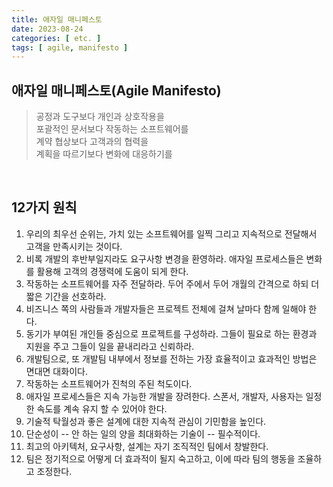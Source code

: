 ```yaml
---
title: 애자일 매니페스토
date: 2023-08-24
categories: [ etc. ]
tags: [ agile, manifesto ]
---
```


## 애자일 매니페스토(Agile Manifesto)

> 공정과 도구보다 개인과 상호작용을   
> 포괄적인 문서보다 작동하는 소프트웨어를   
> 계약 협상보다 고객과의 협력을   
> 계획을 따르기보다 변화에 대응하기를

<br>

## 12가지 원칙

1. 우리의 최우선 순위는, 가치 있는 소프트웨어를 일찍 그리고 지속적으로 전달해서 고객을 만족시키는 것이다.
2. 비록 개발의 후반부일지라도 요구사항 변경을 환영하라. 애자일 프로세스들은 변화를 활용해 고객의 경쟁력에 도움이 되게 한다.
3. 작동하는 소프트웨어를 자주 전달하라. 두어 주에서 두어 개월의 간격으로 하되 더 짧은 기간을 선호하라.
4. 비즈니스 쪽의 사람들과 개발자들은 프로젝트 전체에 걸쳐 날마다 함께 일해야 한다.
5. 동기가 부여된 개인들 중심으로 프로젝트를 구성하라. 그들이 필요로 하는 환경과 지원을 주고 그들이 일을 끝내리라고 신뢰하라.
6. 개발팀으로, 또 개발팀 내부에서 정보를 전하는 가장 효율적이고 효과적인 방법은 면대면 대화이다.
7. 작동하는 소프트웨어가 진척의 주된 척도이다.
8. 애자일 프로세스들은 지속 가능한 개발을 장려한다. 스폰서, 개발자, 사용자는 일정한 속도를 계속 유지 할 수 있어야 한다.
9. 기술적 탁월성과 좋은 설계에 대한 지속적 관심이 기민함을 높인다.
10. 단순성이 -- 안 하는 일의 양을 최대화하는 기술이 -- 필수적이다.
11. 최고의 아키텍처, 요구사항, 설계는 자기 조직적인 팀에서 창발한다.
12. 팀은 정기적으로 어떻게 더 효과적이 될지 숙고하고, 이에 따라 팀의 행동을 조율하고 조정한다.

